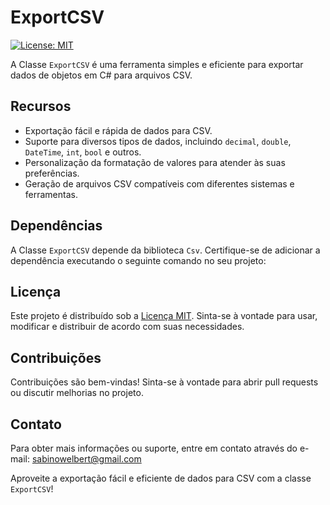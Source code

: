<h1>ExportCSV</h1>

<p><a href="https://opensource.org/licenses/MIT" target="_new"><img src="https://img.shields.io/badge/License-MIT-yellow.svg" alt="License: MIT"></a></p>

<p>A Classe <code>ExportCSV</code> é uma ferramenta simples e eficiente para exportar dados de objetos em C# para arquivos CSV.</p>

<h2>Recursos</h2>

<ul><li>Exportação fácil e rápida de dados para CSV.</li><li>Suporte para diversos tipos de dados, incluindo <code>decimal</code>, <code>double</code>, <code>DateTime</code>, <code>int</code>, <code>bool</code> e outros.</li><li>Personalização da formatação de valores para atender às suas preferências.</li><li>Geração de arquivos CSV compatíveis com diferentes sistemas e ferramentas.</li></ul>

<h2>Dependências</h2>

<p>A Classe <code>ExportCSV</code> depende da biblioteca <code>Csv</code>. Certifique-se de adicionar a dependência executando o seguinte comando no seu projeto:</p>


<h2>Licença</h2>

<p>Este projeto é distribuído sob a <a href="LICENSE" target="_new">Licença MIT</a>. Sinta-se à vontade para usar, modificar e distribuir de acordo com suas necessidades.</p>

<h2>Contribuições</h2>

<p>Contribuições são bem-vindas! Sinta-se à vontade para abrir pull requests ou discutir melhorias no projeto.</p>

<h2>Contato</h2>

<p>Para obter mais informações ou suporte, entre em contato através do e-mail: <a href="mailto:sabinowelbert@gmail.com" target="_new">sabinowelbert@gmail.com</a></p>

<p>Aproveite a exportação fácil e eficiente de dados para CSV com a classe <code>ExportCSV</code>!</p>

